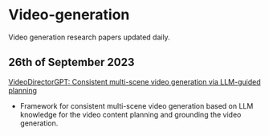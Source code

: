 # Video-generation
Video generation research papers updated daily. 


## 26th of September 2023
[VideoDirectorGPT: Consistent multi-scene video generation via LLM-guided planning](https://arxiv.org/abs/2309.15091)

- Framework for consistent multi-scene video generation based on LLM knowledge for the video content planning and grounding the video generation.
